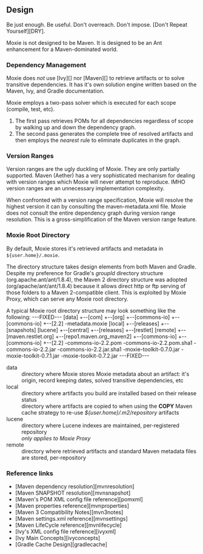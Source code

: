 ## Design

Be just enough.  Be useful.  Don't overreach.  Don't impose.  [Don't Repeat Yourself][DRY].

Moxie is not designed to be Maven.  It is designed to be an Ant enhancement for a Maven-dominated world.

### Dependency Management

Moxie does *not* use [Ivy][] nor [Maven][] to retrieve artifacts or to solve transitive dependencies.  It has it's own solution engine written based on the Maven, Ivy, and Gradle documentation.

Moxie employs a two-pass solver which is executed for each scope (compile, test, etc).

1. The first pass retrieves POMs for all dependencies regardless of scope by walking up and down the dependency graph.
2. The second pass generates the complete tree of resolved artifacts and then employs the *nearest* rule to eliminate duplicates in the graph.

### Version Ranges

Version ranges are the ugly duckling of Moxie.  They are only partially supported.  Maven (Aether) has a very sophisticated mechanism for dealing with version ranges which Moxie will never attempt to reproduce.  IMHO version ranges are an unnecessary implementation complexity.

When confronted with a version range specification, Moxie will resolve the highest version it can by consulting the maven-metadata.xml file.  Moxie does not consult the entire dependency graph during version range resolution.  This is a gross-simplification of the Maven version range feature.

### Moxie Root Directory

By default, Moxie stores it's retrieved artifacts and metadata in `${user.home}/.moxie`.

The directory structure takes design elements from both Maven and Gradle.  Despite my preference for Gradle's *groupId* directory structure (org.apache.ant/ant/1.8.4), the Maven 2 directory structure was adopted (org/apache/ant/ant/1.8.4) because it allows direct http or ftp serving of those folders to a Maven 2-compatible client.  This is exploited by Moxie Proxy, which can serve any Moxie root directory.

A typical Moxie root directory structure may look something like the following:
---FIXED---
[data]
  +--[com]
  +--[org]
  +--[commons-io]
    +--[commons-io]
       +--[2.2]
          -metadata.moxie
[local]
  +--[releases]
  +--[snapshots]
[lucene]
  +--[central]
  +--[releases]
  +--[restlet]
[remote]
  +--[maven.restlet.org]
  +--[repo1.maven.org_maven2]
    +--[commons-io]
      +--[commons-io]
        +--[2.2]
           -commons-io-2.2.pom
           -commons-io-2.2.pom.sha1
           -commons-io-2.2.jar
           -commons-io-2.2.jar.sha1
-moxie-toolkit-0.7.0.jar
-moxie-toolkit-0.7.1.jar
-moxie-toolkit-0.7.2.jar
---FIXED---

<dl>
	<dt>data</dt><dd>directory where Moxie stores Moxie metadata about an artifact: it's origin, record keeping dates, solved transitive dependencies, etc</dd>
	<dt>local</dt><dd>directory where artifacts you build are installed based on their release status<br/>directory where artifacts are copied to when using the <b>COPY</b> Maven cache strategy to re-use <em>${user.home}/.m2/repository</em> artifacts</dd>
	<dt>lucene</dt><dd>directory where Lucene indexes are maintained, per-registered repository<br/><i>only applies to Moxie Proxy</i></dd>
	<dt>remote</dt><dd>directory where retrieved artifacts and standard Maven metadata files are stored, per-repository</dd>
</dl>

### Reference links

- [Maven dependency resolution][mvnresolution]
- [Maven SNAPSHOT resolution][mvnsnapshot]
- [Maven's POM XML config file reference][pomxml]
- [Maven properties reference][mvnproperties]
- [Maven 3 Compatibility Notes][mvn3notes]
- [Maven settings.xml reference][mvnsettings]
- [Maven LifeCycle reference][mvnlifecycle]
- [Ivy's XML config file reference][ivyxml]
- [Ivy Main Concepts][ivyconcepts]
- [Gradle Cache Design][gradlecache]